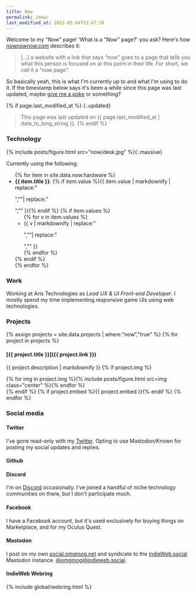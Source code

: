 ```yaml
---
title: Now
permalink: /now/
last_modified_at: 2022-05-04T13:47:39
---
```


Welcome to my "Now" page! 'What is a "Now" page?' you ask? Here's how [nownownow.com](https://nownownow.com) describes it:

> [&hellip;] a website with a link that says “now” goes to a page that tells you what this person is focused on at this point in their life. For short, we call it a “now page”.

So basically yeah, this is what I'm currently up to and what I'm using to do it. If the timestamp below says it's been a while since this page was last updated, maybe [give me a poke](https://social.omgmog.net) or something?

{% if page.last_modified_at %}
{:.updated}
> This page was last updated on {{ page.last_modified_at | date_to_long_string }}.
{% endif %}

<h3 class="wide-h3">Technology</h3>

{% include posts/figure.html src="now/desk.jpg" %}{:.massive}

Currently using the following:

<ul>
{% for item in site.data.now.hardware %}
  <li><b>{{ item.title }}</b>: {% if item.value %}{{ item.value | markdownify | replace:"<p>",""| replace:"</p>","" }}{% endif %}
  {% if item.values %}
  <ul>
  {% for v in item.values %}
  <li>{{ v | markdownify | replace:"<p>",""| replace:"</p>","" }}</li>
  {% endfor %}
  </ul>
  {% endif %}
  </li>
{% endfor %}
</ul>

<h3 class="wide-h3">Work</h3>

Working at Aris Technologies as _Lead UX & UI Front-end Developer_. I mostly spend my time implementing responsive game UIs using web technologies.

<h3 class="wide-h3">Projects</h3>

{% assign projects = site.data.projects | where:"now","true" %}
{% for project in projects %}
#### [{{ project.title }}]({{ project.link }})
{{ project.description | markdownify }}
{% if project.img %}<div class="img-grid count-{{project.img | size }}">{% for img in project.img %}{% include posts/figure.html src=img class="center" %}{% endfor %}</div>{% endif %}
{% if project.embed %}{{ project.embed }}{% endif %}
{% endfor %}

<h3 class="wide-h3">Social media</h3>

#### Twitter 
I've gone read-only with my <a rel="nofollow me" class="u-url" href="https://twitter.com/omgmog">Twitter</a>. Opting to use Mastodon/Known for posting my social updates and replies.

#### Github
<div class="github-card" data-user="omgmog" data-width="400" data-height="150" data-theme="default"></div>

#### Discord
I'm on <a rel="nofollow me" class="u-url" href="https://discordapp.com/users/omgmog#6206">Discord</a> occasionally. I've joined a handful of niche technology communities on there, but I don't participate much.

#### Facebook
I have a Facebook account, but it's used exclusively for buying things on Marketplace, and for my Oculus Quest.

#### Mastodon
I post on my own [social.omgmog.net](https://social.omgmog.net) and syndicate to the [IndieWeb.social](https://indieweb.social) Mastodon instance. <a rel="nofollow me" class="u-url" href="https://indieweb.social/@omgmog">@omgmog@indieweb.social</a>. 

#### IndieWeb Webring
{% include global/webring.html %}